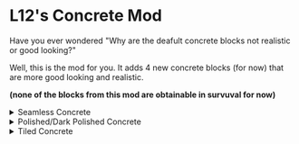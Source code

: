 # L12's Concrete Mod
Have you ever wondered "Why are the deafult concrete blocks not realistic or good looking?"

Well, this is the mod for you. 
It adds 4 new concrete blocks (for now) that are more good looking and realistic.

**(none of the blocks from this mod are obtainable in survuval for now)**


<details>
<summary>Seamless Concrete</summary>

- Has the same properties as minecraft concrete,
- Is mostly light gray


</details>

<details>
<summary>Polished/Dark Polished Concrete</summary>

- Are smoother than the rest of the blocks.
- The regular is white and the dark one is dark gray 

</details>

<details>
<summary>Tiled Concrete</summary>

- Is in tiles.
- Has a light gray color and looks good when placed together

</details>

